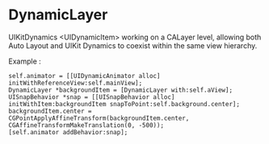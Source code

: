 DynamicLayer
============

UIKitDynamics &lt;UIDynamicItem>  working on a CALayer level, allowing both Auto Layout and UIKit Dynamics to coexist within the same
view hierarchy. 

Example :

	self.animator = [[UIDynamicAnimator alloc] initWithReferenceView:self.mainView];
	DynamicLayer *backgroundItem = [DynamicLayer with:self.aView];
    UISnapBehavior *snap = [[UISnapBehavior alloc] initWithItem:backgroundItem snapToPoint:self.background.center];
    backgroundItem.center = CGPointApplyAffineTransform(backgroundItem.center, CGAffineTransformMakeTranslation(0, -500));
    [self.animator addBehavior:snap];
